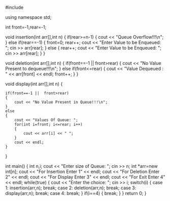 #include <iostream>

using namespace std;

int front=-1,rear=-1;

void insertion(int arr[],int n)
{
    if(rear>=n-1)
    {
        cout << "Queue Overflow!!!\n";
    }
    else if(rear==-1)
    {
        front=0;
        rear++;
        cout << "Enter Value to be Enqueued: ";
        cin >> arr[rear];
    }
    else
    {
        rear++;
        cout << "Enter Value to be Enqueued: ";
        cin >> arr[rear];
    }
}

void deletion(int arr[],int n)
{
    if(front==-1 || front>rear)
    {
        cout << "No Value Present to dequeue!!!\n";
    }
    else if(front<=rear)
    {
        cout << "Value Dequeued : " << arr[front] << endl;
        front++;
    }
}

void display(int arr[],int n)
{

    if(front==-1 ||  front>rear)
    {
        cout << "No Value Present in Queue!!!\n";
    }
    else
    {
        cout << "Values Of Queue: ";
        for(int i=front; i<=rear; i++)
        {
            cout << arr[i] << " ";
        }
        cout << endl;
    }
}

int main()
{
    int n,i;
    cout << "Enter size of Queue: ";
    cin >> n;
    int *arr=new int[n];
    cout << "For Insertion Enter 1" << endl;
    cout << "For Deletion Enter 2" << endl;
    cout << "For Display Enter 3" << endl;
    cout << "For Exit Enter 4" << endl;
    while(true)
    {
        cout << "Enter the choice: ";
        cin >> i;
        switch(i)
        {
        case 1:
            insertion(arr,n);
            break;
        case 2:
            deletion(arr,n);
            break;
        case 3:
            display(arr,n);
            break;
        case 4:
            break;
        }
        if(i==4)
        {
            break;
        }
    }
    return 0;
}
